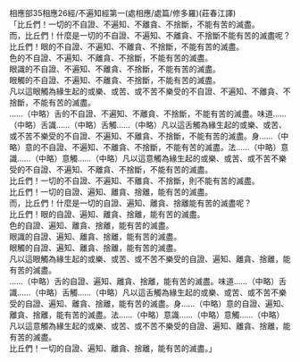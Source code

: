 相應部35相應26經/不遍知經第一(處相應/處篇/修多羅)(莊春江譯)  
「比丘們！一切的不自證、不遍知、不離貪、不捨斷，不能有苦的滅盡。  
而，比丘們！什麼是一切的不自證、不遍知、不離貪、不捨斷不能有苦的滅盡呢？  
比丘們！眼的不自證、不遍知、不離貪、不捨斷，不能有苦的滅盡。  
色的不自證、不遍知、不離貪、不捨斷，不能有苦的滅盡。  
眼識的不自證、不遍知、不離貪、不捨斷，不能有苦的滅盡。  
眼觸的不自證、不遍知、不離貪、不捨斷，不能有苦的滅盡。  
凡以這眼觸為緣生起的或樂、或苦、或不苦不樂受的不自證、不遍知、不離貪、不捨斷，不能有苦的滅盡。  
……（中略）舌的不自證、不遍知、不離貪、不捨斷，不能有苦的滅盡。味道……（中略）舌識……（中略）舌觸……（中略）凡以這舌觸為緣生起的或樂、或苦、或不苦不樂受的不自證、不遍知、不離貪、不捨斷，不能有苦的滅盡。身……（中略）意的不自證、不遍知、不離貪、不捨斷，不能有苦的滅盡。法……（中略）意識……（中略）意觸……（中略）凡以這意觸為緣生起的或樂、或苦、或不苦不樂受的不自證、不遍知、不離貪、不捨斷，不能有苦的滅盡。  
比丘們！一切的不自證、不遍知、不離貪、不捨斷，則不能有苦的滅盡。  
比丘們！一切的自證、遍知、離貪、捨離，能有苦的滅盡。  
而，比丘們！什麼是一切的自證、遍知、離貪、捨離能有苦的滅盡呢？  
比丘們！眼的自證、遍知、離貪、捨離，能有苦的滅盡。  
色的自證、遍知、離貪、捨離，能有苦的滅盡。  
眼識的自證、遍知、離貪、捨離，能有苦的滅盡。  
眼觸的自證、遍知、離貪、捨離，能有苦的滅盡。  
凡以這眼觸為緣生起的或樂、或苦、或不苦不樂受的自證、遍知、離貪、捨離，能有苦的滅盡。  
……（中略）舌的自證、遍知、離貪、捨離，能有苦的滅盡。味道……（中略）舌識……（中略）舌觸……（中略）凡以這舌觸為緣生起的或樂、或苦、或不苦不樂受的自證、遍知、離貪、捨離，能有苦的滅盡。身……（中略）意的自證、遍知、離貪、捨離，能有苦的滅盡。法……（中略）意識……（中略）意觸……（中略）凡以這意觸為緣生起的或樂、或苦、或不苦不樂受的自證、遍知、離貪、捨離，能有苦的滅盡。  
比丘們！一切的自證、遍知、離貪、捨離，能有苦的滅盡。」  
  
  
